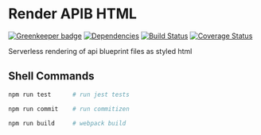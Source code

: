 # Render APIB HTML

[![Greenkeeper badge](https://badges.greenkeeper.io/iamogbz/render-apib-html.svg)](https://greenkeeper.io/)
[![Dependencies](https://david-dm.org/iamogbz/render-apib-html.svg)](https://github.com/iamogbz/render-apib-html)
[![Build Status](https://travis-ci.org/iamogbz/render-apib-html.svg?branch=master)](https://travis-ci.org/iamogbz/render-apib-html)
[![Coverage Status](https://coveralls.io/repos/github/iamogbz/render-apib-html/badge.svg?branch=master)](https://coveralls.io/github/iamogbz/render-apib-html?branch=master)

Serverless rendering of api blueprint files as styled html

## Shell Commands

```sh
npm run test      # run jest tests
```

```sh
npm run commit    # run commitizen
```

```sh
npm run build     # webpack build
```
